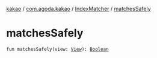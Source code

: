 [kakao](../../index.md) / [com.agoda.kakao](../index.md) / [IndexMatcher](index.md) / [matchesSafely](.)

# matchesSafely

`fun matchesSafely(view: `[`View`](https://developer.android.com/reference/android/view/View.html)`): `[`Boolean`](https://kotlinlang.org/api/latest/jvm/stdlib/kotlin/-boolean/index.html)